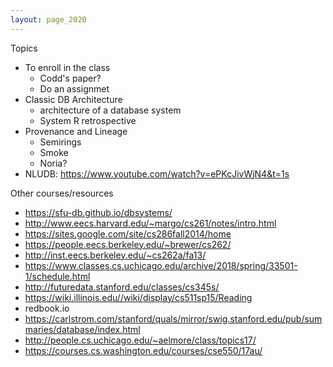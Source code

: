 ```yaml
---
layout: page_2020
---
```


Topics

* To enroll in the class
  * Codd's paper?
  * Do an assignmet
* Classic DB Architecture
  * architecture of a database system
  * System R retrospective
* Provenance and Lineage
  * Semirings
  * Smoke
  * Noria?
* NLUDB: https://www.youtube.com/watch?v=ePKcJivWjN4&t=1s




Other courses/resources

* https://sfu-db.github.io/dbsystems/
* http://www.eecs.harvard.edu/~margo/cs261/notes/intro.html
* https://sites.google.com/site/cs286fall2014/home
* https://people.eecs.berkeley.edu/~brewer/cs262/
* http://inst.eecs.berkeley.edu/~cs262a/fa13/
* https://www.classes.cs.uchicago.edu/archive/2018/spring/33501-1/schedule.html
* http://futuredata.stanford.edu/classes/cs345s/
* https://wiki.illinois.edu//wiki/display/cs511sp15/Reading
* redbook.io
* https://carlstrom.com/stanford/quals/mirror/swig.stanford.edu/pub/summaries/database/index.html
* http://people.cs.uchicago.edu/~aelmore/class/topics17/
* https://courses.cs.washington.edu/courses/cse550/17au/